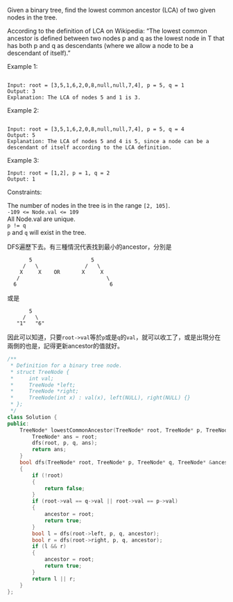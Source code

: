 Given a binary tree, find the lowest common ancestor (LCA) of two given nodes in the tree.

According to the definition of LCA on Wikipedia: “The lowest common ancestor is defined between two nodes p and q as the lowest node in T that has both p and q as descendants (where we allow a node to be a descendant of itself).”

 

Example 1:
```

Input: root = [3,5,1,6,2,0,8,null,null,7,4], p = 5, q = 1
Output: 3
Explanation: The LCA of nodes 5 and 1 is 3.
```
Example 2:
```

Input: root = [3,5,1,6,2,0,8,null,null,7,4], p = 5, q = 4
Output: 5
Explanation: The LCA of nodes 5 and 4 is 5, since a node can be a descendant of itself according to the LCA definition.
```
Example 3:
```
Input: root = [1,2], p = 1, q = 2
Output: 1
 ```

Constraints:  

The number of nodes in the tree is in the range ``[2, 105]``.  
``-109 <= Node.val <= 109``  
All Node.val are unique.  
``p != q``  
``p`` and ``q`` will exist in the tree.  
  
DFS遍歷下去。有三種情況代表找到最小的ancestor，分別是
```
       5                   5
     /   \               /   \
    X     X    OR       X     X
   /                            \
  6                              6
```
或是
```
       5  
     /   \ 
   "1"   "6" 
```
因此可以知道，只要``root->val``等於``p``或是``q``的``val``，就可以收工了，或是出現分在兩側的也是，記得更新ancestor的值就好。
```c++
/**
 * Definition for a binary tree node.
 * struct TreeNode {
 *     int val;
 *     TreeNode *left;
 *     TreeNode *right;
 *     TreeNode(int x) : val(x), left(NULL), right(NULL) {}
 * };
 */
class Solution {
public:
    TreeNode* lowestCommonAncestor(TreeNode* root, TreeNode* p, TreeNode* q) {
        TreeNode* ans = root;
        dfs(root, p, q, ans);
        return ans;
    }
    bool dfs(TreeNode* root, TreeNode* p, TreeNode* q, TreeNode* &ancestor)
    {
        if (!root)
        {
            return false;
        }
        if (root->val == q->val || root->val == p->val)
        {
            ancestor = root;
            return true;
        }
        bool l = dfs(root->left, p, q, ancestor);
        bool r = dfs(root->right, p, q, ancestor);
        if (l && r)
        {
            ancestor = root;
            return true;
        }
        return l || r;
    }
};
```

